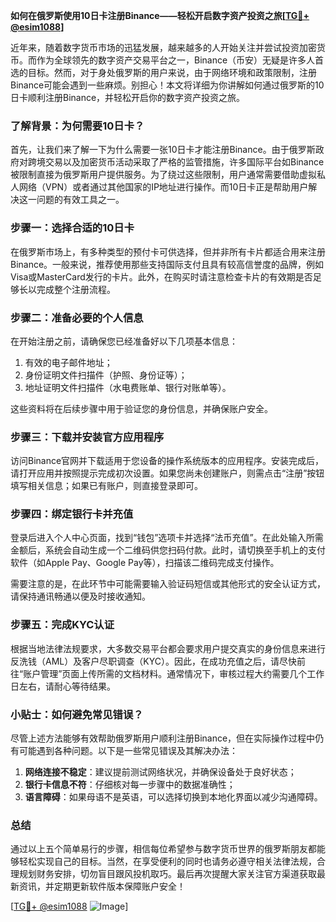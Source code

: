 **如何在俄罗斯使用10日卡注册Binance——轻松开启数字资产投资之旅[[TG💪+ @esim1088](https://t.me/s/esim1088)]**

近年来，随着数字货币市场的迅猛发展，越来越多的人开始关注并尝试投资加密货币。而作为全球领先的数字资产交易平台之一，Binance（币安）无疑是许多人首选的目标。然而，对于身处俄罗斯的用户来说，由于网络环境和政策限制，注册Binance可能会遇到一些麻烦。别担心！本文将详细为你讲解如何通过俄罗斯的10日卡顺利注册Binance，并轻松开启你的数字资产投资之旅。

### 了解背景：为何需要10日卡？

首先，让我们来了解一下为什么需要一张10日卡才能注册Binance。由于俄罗斯政府对跨境交易以及加密货币活动采取了严格的监管措施，许多国际平台如Binance被限制直接为俄罗斯用户提供服务。为了绕过这些限制，用户通常需要借助虚拟私人网络（VPN）或者通过其他国家的IP地址进行操作。而10日卡正是帮助用户解决这一问题的有效工具之一。

### 步骤一：选择合适的10日卡

在俄罗斯市场上，有多种类型的预付卡可供选择，但并非所有卡片都适合用来注册Binance。一般来说，推荐使用那些支持国际支付且具有较高信誉度的品牌，例如Visa或MasterCard发行的卡片。此外，在购买时请注意检查卡片的有效期是否足够长以完成整个注册流程。

### 步骤二：准备必要的个人信息

在开始注册之前，请确保您已经准备好以下几项基本信息：
1. 有效的电子邮件地址；
2. 身份证明文件扫描件（护照、身份证等）；
3. 地址证明文件扫描件（水电费账单、银行对账单等）。

这些资料将在后续步骤中用于验证您的身份信息，并确保账户安全。

### 步骤三：下载并安装官方应用程序

访问Binance官网并下载适用于您设备的操作系统版本的应用程序。安装完成后，请打开应用并按照提示完成初次设置。如果您尚未创建账户，则需点击“注册”按钮填写相关信息；如果已有账户，则直接登录即可。

### 步骤四：绑定银行卡并充值

登录后进入个人中心页面，找到“钱包”选项卡并选择“法币充值”。在此处输入所需金额后，系统会自动生成一个二维码供您扫码付款。此时，请切换至手机上的支付软件（如Apple Pay、Google Pay等），扫描该二维码完成支付操作。

需要注意的是，在此环节中可能需要输入验证码短信或其他形式的安全认证方式，请保持通讯畅通以便及时接收通知。

### 步骤五：完成KYC认证

根据当地法律法规要求，大多数交易平台都会要求用户提交真实的身份信息来进行反洗钱（AML）及客户尽职调查（KYC）。因此，在成功充值之后，请尽快前往“账户管理”页面上传所需的文档材料。通常情况下，审核过程大约需要几个工作日左右，请耐心等待结果。

### 小贴士：如何避免常见错误？

尽管上述方法能够有效帮助俄罗斯用户顺利注册Binance，但在实际操作过程中仍有可能遇到各种问题。以下是一些常见错误及其解决办法：

1. **网络连接不稳定**：建议提前测试网络状况，并确保设备处于良好状态；
2. **银行卡信息不符**：仔细核对每一步骤中的数据准确性；
3. **语言障碍**：如果母语不是英语，可以选择切换到本地化界面以减少沟通障碍。

### 总结

通过以上五个简单易行的步骤，相信每位希望参与数字货币世界的俄罗斯朋友都能够轻松实现自己的目标。当然，在享受便利的同时也请务必遵守相关法律法规，合理规划财务安排，切勿盲目跟风投机取巧。最后再次提醒大家关注官方渠道获取最新资讯，并定期更新软件版本保障账户安全！

[[TG💪+ @esim1088](https://t.me/s/esim1088) ![Image](https://i.postimg.cc/4NQfJmqS/Snipaste-2025-05-13-00-14-12.png)]